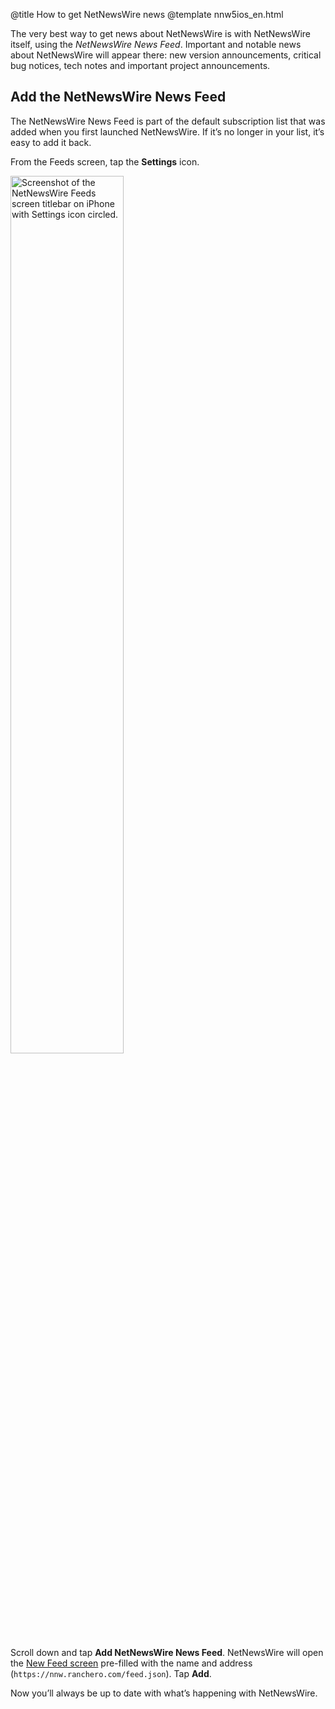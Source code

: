 @title How to get NetNewsWire news
@template nnw5ios_en.html

The very best way to get news about NetNewsWire is with NetNewsWire itself, using the *NetNewsWire News Feed*. Important and notable news about NetNewsWire will appear there: new version announcements, critical bug notices, tech notes and important project announcements.


Add the NetNewsWire News Feed
-----------------------------

The NetNewsWire News Feed is part of the default subscription list that was added when you first launched NetNewsWire. If it’s no longer in your list, it’s easy to add it back.

From the Feeds screen, tap the **Settings** icon.

<img src="../../../images/iphone-en-settings_icon.png"
     alt="Screenshot of the NetNewsWire Feeds screen titlebar on iPhone with Settings icon circled."
     class="centeredImage shadowedBox listImage"
     style="width: 60%;">

Scroll down and tap **Add NetNewsWire News Feed**. NetNewsWire will open the [New Feed screen](adding-feeds) pre-filled with the name and address (`https://nnw.ranchero.com/feed.json`). Tap **Add**.

Now you’ll always be up to date with what’s happening with NetNewsWire.